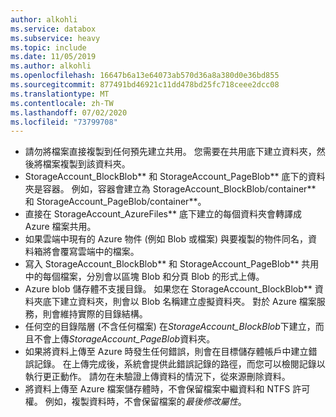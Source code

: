 ```yaml
---
author: alkohli
ms.service: databox
ms.subservice: heavy
ms.topic: include
ms.date: 11/05/2019
ms.author: alkohli
ms.openlocfilehash: 16647b6a13e64073ab570d36a8a380d0e36bd855
ms.sourcegitcommit: 877491bd46921c11dd478bd25fc718ceee2dcc08
ms.translationtype: MT
ms.contentlocale: zh-TW
ms.lasthandoff: 07/02/2020
ms.locfileid: "73799708"
---
```

- 請勿將檔案直接複製到任何預先建立共用。 您需要在共用底下建立資料夾，然後將檔案複製到該資料夾。
- StorageAccount_BlockBlob** 和 StorageAccount_PageBlob** 底下的資料夾是容器。 例如，容器會建立為 StorageAccount_BlockBlob/container** 和 StorageAccount_PageBlob/container**。
- 直接在 StorageAccount_AzureFiles** 底下建立的每個資料夾會轉譯成 Azure 檔案共用。
- 如果雲端中現有的 Azure 物件 (例如 Blob 或檔案) 與要複製的物件同名，資料箱將會覆寫雲端中的檔案。
- 寫入 StorageAccount_BlockBlob** 和 StorageAccount_PageBlob** 共用中的每個檔案，分別會以區塊 Blob 和分頁 Blob 的形式上傳。
- Azure blob 儲存體不支援目錄。 如果您在 StorageAccount_BlockBlob** 資料夾底下建立資料夾，則會以 Blob 名稱建立虛擬資料夾。 對於 Azure 檔案服務，則會維持實際的目錄結構。
- 任何空的目錄階層 (不含任何檔案) 在*StorageAccount_BlockBlob*下建立，而且不會上傳*StorageAccount_PageBlob*資料夾。
- 如果將資料上傳至 Azure 時發生任何錯誤，則會在目標儲存體帳戶中建立錯誤記錄。 在上傳完成後，系統會提供此錯誤記錄的路徑，而您可以檢閱記錄以執行更正動作。 請勿在未驗證上傳資料的情況下，從來源刪除資料。
- 將資料上傳至 Azure 檔案儲存體時，不會保留檔案中繼資料和 NTFS 許可權。 例如，複製資料時，不會保留檔案的*最後修改屬性*。
